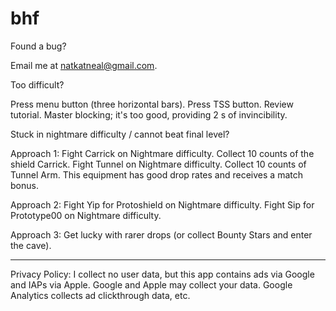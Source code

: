 # bhf
Found a bug?

Email me at natkatneal@gmail.com.

Too difficult?

Press menu button (three horizontal bars).
Press TSS button.
Review tutorial. 
Master blocking; it's too good, providing 2 s of invincibility.

Stuck in nightmare difficulty / cannot beat final level?

Approach 1:
Fight Carrick on Nightmare difficulty.
Collect 10 counts of the shield Carrick.
Fight Tunnel on Nightmare difficulty.
Collect 10 counts of Tunnel Arm.
This equipment has good drop rates and receives a match bonus.

Approach 2:
Fight Yip for Protoshield on Nightmare difficulty.
Fight Sip for Prototype00 on Nightmare difficulty.

Approach 3:
Get lucky with rarer drops (or collect Bounty Stars and enter the cave).

---
Privacy Policy:
I collect no user data, but this app contains ads via Google and IAPs via Apple.  Google and Apple may collect your data.  Google Analytics collects ad clickthrough data, etc.
